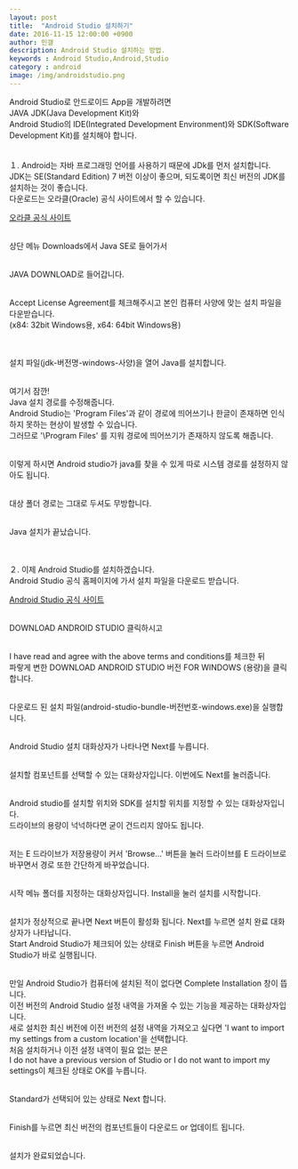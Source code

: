 ```yaml
---
layout: post
title:  "Android Studio 설치하기"
date: 2016-11-15 12:00:00 +0900
author: 민갤
description: Android Studio 설치하는 방법.
keywords : Android Studio,Android,Studio
category : android
image: /img/androidstudio.png
---
```


<div>Android Studio로 안드로이드 App을 개발하려면 </div>
<div>JAVA JDK(Java Development Kit)와 </div>
<div>Android Studio의 IDE(Integrated Development Environment)와 SDK(Software Development Kit)를 설치해야 합니다. </div>
<br><br> 


<div>１. Android는 자바 프로그래밍 언어를 사용하기 때문에 JDk를 먼저 설치합니다.</div>
<div>JDK는 SE(Standard Edition) 7 버전 이상이 좋으며, 되도록이면 최신 버전의 JDK를 설치하는 것이 좋습니다.</div>
<div>다운로드는 오라클(Oracle) 공식 사이트에서 할 수 있습니다.</div>	

[오라클 공식 사이트]<br><br>

<div>상단 메뉴 <span class="blue">Downloads</span>에서 <span class="blue">Java SE</span>로 들어가서</div>
<p class="t_center w80"><amp-img src="{{ "/img/post02/java01.jpg" | prepend: site.baseurl }}" alt="다운로드 위치" width="1020" height="512" layout="responsive"></amp-img></p><br>

<div><span class="blue">JAVA DOWNLOAD</span>로 들어갑니다.</div>
<p class="t_center w80"><amp-img src="{{ "/img/post02/java02.jpg" | prepend: site.baseurl }}" alt="왼쪽 자바 다운로드" width="1020" height="512" layout="responsive"></amp-img></p><br>

<div><span class="blue">Accept License Agreement</span>를 체크해주시고 본인 컴퓨터 사양에 맞는 설치 파일을 다운받습니다.</div>
<div>(x84: 32bit Windows용, x64: 64bit Windows용)</div>
<p class="t_center w80"><amp-img src="{{ "/img/post02/java03.jpg" | prepend: site.baseurl }}" alt="윈도우용 java 파일 다운로드" width="1020" height="512" layout="responsive"></amp-img></p><br><br>

<div>설치 파일(jdk-버전명-windows-사양)을 열어 Java를 설치합니다.</div>
<p class="t_center w30"><amp-img src="{{ "/img/post02/java04.jpg" | prepend: site.baseurl }}" alt="자바아이콘" width="269" height="282" layout="responsive"></amp-img></p>
<p class="t_center w50"><amp-img src="{{ "/img/post02/java05.jpg" | prepend: site.baseurl }}" alt="설치 진행1" width="495" height="378" layout="responsive"></amp-img></p><br>

<div>여기서 잠깐!</div>
<div>Java 설치 경로를 수정해줍니다.</div>
<div>Android Studio는 'Program Files'과 같이 경로에 <span class="red">띄어쓰기</span>나 <span class="red">한글</span>이 존재하면 인식하지 못하는 현상이 발생할 수 있습니다.</div>
<div>그러므로 '\Program Files' 를 지워 경로에 띄어쓰기가 존재하지 않도록 해줍니다.</div>
<p class="t_center w50"><amp-img src="{{ "/img/post02/java06.jpg" | prepend: site.baseurl }}" alt="설치 진행2" width="495" height="378" layout="responsive"></amp-img></p><br>

<div>이렇게 하시면 Android studio가 java를 찾을 수 있게 따로 시스템 경로를 설정하지 않아도 됩니다.</div>
<p class="t_center w50"><amp-img src="{{ "/img/post02/java07.jpg" | prepend: site.baseurl }}" alt="설치 진행3" width="495" height="378" layout="responsive"></amp-img></p><br>

<div>대상 폴더 경로는 그대로 두셔도 무방합니다.</div>
<p class="t_center w50"><amp-img src="{{ "/img/post02/java08.jpg" | prepend: site.baseurl }}" alt="설치 진행4" width="495" height="378" layout="responsive"></amp-img></p><br>

<div>Java 설치가 끝났습니다.</div>
<p class="t_center w50"><amp-img src="{{ "/img/post02/java09.jpg" | prepend: site.baseurl }}" alt="설치 진행5" width="495" height="378" layout="responsive"></amp-img></p><br><br>


<div>２. 이제 Android Studio를 설치하겠습니다.</div>
<div>Android Studio 공식 홈페이지에 가서 설치 파일을 다운로드 받습니다.</div>

[Android Studio 공식 사이트]<br><br>

<div><span class="blue">DOWNLOAD ANDROID STUDIO</span> 클릭하시고</div>
<p class="t_center w50"><amp-img src="{{ "/img/post02/android01.jpg" | prepend: site.baseurl }}" alt="안드로드 스튜디오 홈페이지" width="1020" height="512" layout="responsive"></amp-img></p><br>

<div><span class="blue">I have read and agree with the above terms and conditions</span>를 체크한 뒤</div>
<div>파랗게 변한 <span class="blue">DOWNLOAD ANDROID STUDIO 버전 FOR WINDOWS (용량)</span>을 클릭합니다.</div>
<p class="t_center w50"><amp-img src="{{ "/img/post02/android02.jpg" | prepend: site.baseurl }}" alt="안드로드 스튜디오 다운로드" width="1020" height="512" layout="responsive"></amp-img></p><br>

<div>다운로드 된 설치 파일(android-studio-bundle-버전번호-windows.exe)을 실행합니다.</div>
<p class="t_center w30"><amp-img src="{{ "/img/post02/android03.jpg" | prepend: site.baseurl }}" alt="안드로이드 스튜디오 아이콘" alt="자바아이콘" width="269" height="282" layout="responsive"></amp-img></p><br>

<div>Android Studio 설치 대화상자가 나타나면 <span class="blue">Next</span>를 누릅니다. </div>
<p class="t_center w50"><amp-img src="{{ "/img/post02/android04.jpg" | prepend: site.baseurl }}" alt="설치 진행1" width="495" height="378" layout="responsive"></amp-img></p><br>

<div>설치할 컴포넌트를 선택할 수 있는 대화상자입니다. 이번에도 <span class="blue">Next</span>를 눌러줍니다.</div>
<p class="t_center w50"><amp-img src="{{ "/img/post02/android05.jpg" | prepend: site.baseurl }}" alt="설치 진행2" width="495" height="378" layout="responsive"></amp-img></p><br>

<div>Android studio를 설치할 위치와 SDK를 설치할 위치를 지정할 수 있는 대화상자입니다.</div>
<div>드라이브의 용량이 넉넉하다면 굳이 건드리지 않아도 됩니다.</div>
<p class="t_center w50"><amp-img src="{{ "/img/post02/android06.jpg" | prepend: site.baseurl }}" alt="설치 진행3" width="495" height="378" layout="responsive"></amp-img></p><br>

<div>저는 E 드라이브가 저장용량이 커서 'Browse...' 버튼을 눌러 드라이브를 E 드라이브로 바꾸면서 경로 또한 간단하게 바꾸었습니다.</div>
<p class="t_center w50"><amp-img src="{{ "/img/post02/android07.jpg" | prepend: site.baseurl }}" alt="설치 진행4" width="495" height="378" layout="responsive"></amp-img></p><br>

<div>시작 메뉴 폴더를 지정하는 대화상자입니다. <span class="blue">Install</span>을 눌러 설치를 시작합니다.</div>
<p class="t_center w50"><amp-img src="{{ "/img/post02/android08.jpg" | prepend: site.baseurl }}" alt="설치 진행5" width="495" height="378" layout="responsive"></amp-img></p><br>

<div>설치가 정상적으로 끝나면 Next 버튼이 활성화 됩니다. <span class="blue">Next</span>를 누르면 설치 완료 대화상자가 나타납니다.</div>
<div>Start Android Studio가 체크되어 있는 상태로 <span class="blue">Finish</span> 버튼을 누르면 Android Studio가 바로 실행됩니다.</div>
<p class="t_center w50"><amp-img src="{{ "/img/post02/android09.jpg" | prepend: site.baseurl }}" alt="설치 진행6" width="495" height="378" layout="responsive"></amp-img></p>
<p class="t_center w50"><amp-img src="{{ "/img/post02/android10.jpg" | prepend: site.baseurl }}" alt="설치 진행7" width="495" height="378" layout="responsive"></amp-img></p><br>

<div>만일 Android Studio가 컴퓨터에 설치된 적이 없다면 Complete Installation 창이 뜹니다.</div>
<div>이전 버전의 Android Studio 설정 내역을 가져올 수 있는 기능을 제공하는 대화상자입니다.</div>
<div>새로 설치한 최신 버전에 이전 버전의 설정 내역을 가져오고 싶다면 'I want to import my settings from a custom location'을 선택합니다.</div>
<div>처음 설치하거나 이전 설정 내역이 필요 없는 분은</div>
<div><span class="blue">I do not have a previous version of Studio or I do not want to import my settings</span>이 체크된 상태로 <span class="blue">OK</span>를 누릅니다.</div>
<p class="t_center w50"><amp-img src="{{ "/img/post02/android11.jpg" | prepend: site.baseurl }}" alt="설치 진행8" width="510" height="203" layout="responsive"></amp-img></p>
<p class="t_center w50"><amp-img src="{{ "/img/post02/android12.jpg" | prepend: site.baseurl }}" alt="설치 진행9" width="510" height="383" layout="responsive"></amp-img></p>
<p class="t_center w50"><amp-img src="{{ "/img/post02/android13.jpg" | prepend: site.baseurl }}" alt="설치 진행10" width="510" height="383" layout="responsive"></amp-img></p><br>

<div><span class="blue">Standard</span>가 선택되어 있는 상태로 <span class="blue">Next</span> 합니다.</div>
<p class="t_center w50"><amp-img src="{{ "/img/post02/android14.jpg" | prepend: site.baseurl }}" alt="설치 진행11" width="796" height="598" layout="responsive"></amp-img></p><br>

<div>Finish를 누르면 최신 버전의 컴포넌트들이 다운로드 or 업데이트 됩니다.</div>
<p class="t_center w50"><amp-img src="{{ "/img/post02/android15.jpg" | prepend: site.baseurl }}" alt="설치 진행12" width="796" height="598" layout="responsive"></amp-img></p>
<p class="t_center w50"><amp-img src="{{ "/img/post02/android16.jpg" | prepend: site.baseurl }}" alt="설치 진행13" width="796" height="598" layout="responsive"></amp-img></p>
<p class="t_center w50"><amp-img src="{{ "/img/post02/android17.jpg" | prepend: site.baseurl }}" alt="설치 진행14" width="796" height="598" layout="responsive"></amp-img></p><br>

<div>설치가 완료되었습니다.</div>
<p class="t_center w50"><amp-img src="{{ "/img/post02/android17_1.jpg" | prepend: site.baseurl }}" alt="설치 완료" width="662" height="489" layout="responsive"></amp-img></p>


[오라클 공식 사이트]: https://www.oracle.com/index.html
[Android Studio 공식 사이트]: https://developer.android.com/studio/index.html
